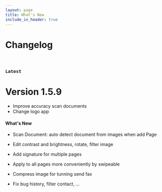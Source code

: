 ```yaml
---
layout: page
title: What's New
include_in_header: true
---
```


# Changelog

<br>

### `Latest`
# **Version 1.5.9**
- Improve accuracy scan documents
- Change logo app

#### What's New
- Scan Document: auto detect document from images when add Page

- Edit contrast and brightness, rotate, filter image

- Add signature for multiple pages

- Apply to all pages more conveniently by swipeable

- Compress image for tunning send fax

- Fix bug history, filter contact, ...
